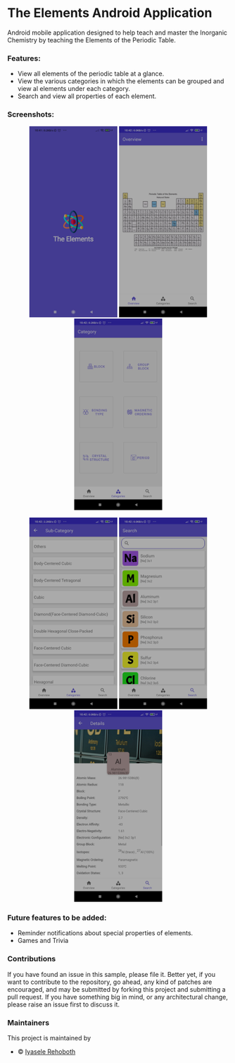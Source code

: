 # The Elements Android Application

Android mobile application designed to help teach and master the Inorganic Chemistry by teaching the Elements of the Periodic Table.


### Features:
* View all elements of the periodic table at a glance.
* View the various categories in which the elements can be grouped and view al elements under each category.
* Search and view all properties of each element.


### Screenshots:
<p align="middle">
    <img src="/screenshots/homepage.jpg" width="200"/>
    <img src="/screenshots/overview.jpg" width="200"/>
    <img src="/screenshots/category.jpg" width="200"/>
</p>

<p align="middle">
    <img src="/screenshots/sub_category.jpg" width="200"/>
    <img src="/screenshots/search.jpg" width="200"/>
    <img src="/screenshots/details.jpg" width="200"/>
</p>

### Future features to be added:
- Reminder notifications about special properties of elements.
- Games and Trivia


### Contributions
If you have found an issue in this sample, please file it. Better yet, if you want to contribute to the repository, go ahead, any kind of patches are encouraged, and may be submitted by forking this project and submitting a pull request. If you have something big in mind, or any architectural change, please raise an issue first to discuss it.


### Maintainers
This project is maintained by

- :copyright: [Iyasele Rehoboth](https://github.com/iyaselerehoboth)
